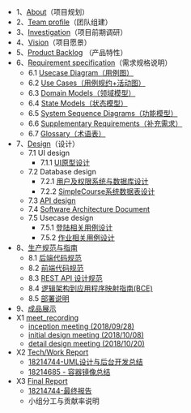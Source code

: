 * 1、[About](docs/1-about.md)（项目规划）
* 2、[Team profile](docs/2-team-profile.md)（团队组建）
* 3、[Investigation](docs/3-investigation.md)（项目前期调研）
* 4、[Vision](docs/4-vision.md)（项目愿景）
* 5、[Product Backlog](docs/5-product-backlog.md) （产品特性）
* 6、[Requirement specification](docs/6-requirement-specification.md)（需求规格说明）
    - 6.1 [Usecase Diagram（用例图）](docs/6-requirement-specification/1-usecase-diagram.md)
    - 6.2 [Use Cases（用例规约+活动图）](docs/6-requirement-specification/2-use-cases.md)
    - 6.3 [Domain Models（领域模型）](docs/6-requirement-specification/3-domain-models.md)
    - 6.4 [State Models（状态模型）](docs/6-requirement-specification/4-state-models.md)
    - 6.5 [System Sequence Diagrams（功能模型）](docs/6-requirement-specification/5-system-sequence-diagrams.md)
    - 6.6 [Supplementary Requirements（补充需求）](docs/6-requirement-specification/6-supplementary-requirements.md)
    - 6.7 [Glossary（术语表）](docs/6-requirement-specification/7-glossary.md)
* 7、[Design](docs/7-design)（设计）
    - 7.1 UI design
        - 7.1.1 [UI原型设计](docs/7-design/1-UI-design.md)
    - 7.2 Database design
        - 7.2.1 [用户及权限系统与数据库设计](docs/7-design/3.1-system-database-design.md)
        - 7.2.2 [SimpleCourse系统数据表设计](docs/7-design/3.2-system-data-table-design.md)
    - 7.3 [API design](https://superfatseries.github.io/API-Document/)
    - 7.4 [Software Architecture Document](docs/7-design/2-architecture-design.md)
    - 7.5 Usecase design
         - 7.5.1
		 [登陆相关用例设计](docs/7-design/5-login-usecase-design.md)
		 - 7.5.2
		 [作业相关用例设计](docs/7-design/5-homework-usecase-design.md)
* 8、[生产规范与指南](docs/8-生产规范与指南)
    - 8.1 [后端代码规范](docs/8-生产规范与指南/后端代码规范.md)
    - 8.2 [前端代码规范](docs/8-生产规范与指南/前端代码规范.md)
    - 8.3 [REST API 设计规范](docs/8-生产规范与指南/REST-API设计规范.md)
    - 8.4 [逻辑架构到应用程序映射指南(BCE)](docs/8-生产规范与指南/逻辑架构到应用程序映射指南.md)
    - 8.5 [部署说明](docs/8-生产规范与指南/部署说明.md)
* 9、[成品展示](docs/10-成品展示)
* X1 [meet_recording](docs/X1-meet-records)
    - [inception meeting (2018/09/28)](docs/X1-meet-records/20180928.md)
    - [initial design meeting (2018/10/08)](docs/X1-meet-records/20181008.md)
    - [detail design meeting (2018/10/20)](docs/X1-meet-records/20181020.md)
* X2 [Tech/Work Report](docs/X2-work-report)
    - [18214744-UML设计与后台开发总结](docs/X2-work-report/18214744-UML设计与后台开发总结.md)
    - [18214685 - 容器镜像总结](https://www.cnblogs.com/yuxiaoba/p/9613209.html)
* X3 [Final Report](docs/X3-final-report)
    - [18214744-最终报告](docs/X3-final-report/18214744-最终报告.md)
    - 小组分工与贡献率说明
